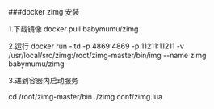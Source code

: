 ###docker zimg 安装

1.下载镜像
docker pull babymumu/zimg

2.运行
docker run -itd -p 4869:4869 -p 11211:11211 -v /usr/local/src/zimg:/root/zimg-master/bin/img --name zimg babymumu/zimg

3.进到容器内启动服务

cd /root/zimg-master/bin
./zimg conf/zimg.lua


